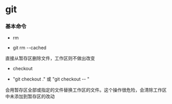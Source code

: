 # git

### 基本命令

* rm

+ git rm --cached <file>

直接从暂存区删除文件，工作区则不做出改变

* checkout

+ "git checkout ." 或 "git checkout -- <file>"

会用暂存区全部或指定的文件替换工作区的文件。这个操作很危险，会清除工作区中未添加到暂存区的改动
